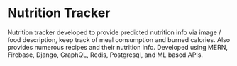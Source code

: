 # Nutrition Tracker

Nutrition tracker developed to provide predicted nutrition info via image / food description, keep track of meal consumption and burned calories. Also provides numerous recipes and their nutrition info. Developed using MERN, Firebase, Django, GraphQL, Redis, Postgresql, and ML based APIs.
